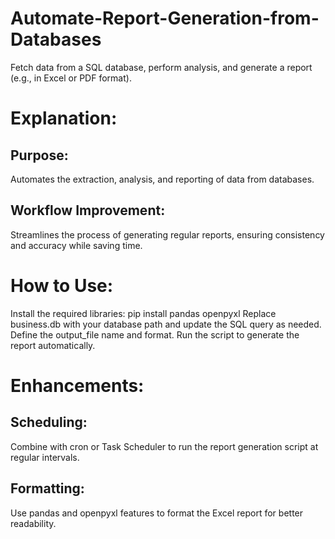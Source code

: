 # Automate-Report-Generation-from-Databases
Fetch data from a SQL database, perform analysis, and generate a report (e.g., in Excel or PDF format).

# Explanation:
## Purpose:
Automates the extraction, analysis, and reporting of data from databases.
## Workflow Improvement: 
Streamlines the process of generating regular reports, ensuring consistency and accuracy while saving time.

# How to Use:
Install the required libraries:
pip install pandas openpyxl
Replace business.db with your database path and update the SQL query as needed.
Define the output_file name and format.
Run the script to generate the report automatically.

# Enhancements:
## Scheduling: 
Combine with cron or Task Scheduler to run the report generation script at regular intervals.
## Formatting: 
Use pandas and openpyxl features to format the Excel report for better readability.

